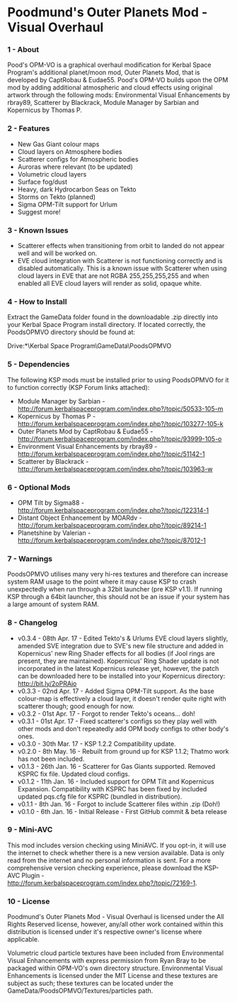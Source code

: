 # Poodmund's Outer Planets Mod - Visual Overhaul

### 1 - About

Pood's OPM-VO is a graphical overhaul modification for Kerbal Space Program's additional planet/moon mod, Outer Planets Mod, that is developed by CaptRobau & Eudae55. Pood's OPM-VO builds upon the OPM mod by adding additional atmospheric and cloud effects using original artwork through the following mods: Environmental Visual Enhancements by rbray89, Scatterer by Blackrack, Module Manager by Sarbian and Kopernicus by Thomas P.

### 2 - Features

- New Gas Giant colour maps
- Cloud layers on Atmosphere bodies
- Scatterer configs for Atmospheric bodies
- Auroras where relevant (to be updated)
- Volumetric cloud layers
- Surface fog/dust
- Heavy, dark Hydrocarbon Seas on Tekto
- Storms on Tekto (planned)
- Sigma OPM-Tilt support for Urlum
- Suggest more!

### 3 - Known Issues

- Scatterer effects when transitioning from orbit to landed do not appear well and will be worked on.
- EVE cloud integration with Scatterer is not functioning correctly and is disabled automatically. This is a known issue with Scatterer when using cloud layers in EVE that are not RGBA 255,255,255,255 and when enabled all EVE cloud layers will render as solid, opaque white.

### 4 - How to Install

Extract the GameData folder found in the downloadable .zip directly into your Kerbal Space Program install directory. If located correctly, the PoodsOPMVO directory should be found at:

Drive:\*\Kerbal Space Program\GameData\PoodsOPMVO

### 5 - Dependencies

The following KSP mods must be installed prior to using PoodsOPMVO for it to function correctly (KSP Forum links attached):

- Module Manager by Sarbian - http://forum.kerbalspaceprogram.com/index.php?/topic/50533-105-m
- Kopernicus by Thomas P - http://forum.kerbalspaceprogram.com/index.php?/topic/103277-105-k
- Outer Planets Mod by CaptRobau & Eudae55 - http://forum.kerbalspaceprogram.com/index.php?/topic/93999-105-o
- Environment Visual Enhancements by rbray89 - http://forum.kerbalspaceprogram.com/index.php?/topic/51142-1
- Scatterer by Blackrack - http://forum.kerbalspaceprogram.com/index.php?/topic/103963-w

### 6 - Optional Mods

- OPM Tilt by Sigma88 - http://forum.kerbalspaceprogram.com/index.php?/topic/122314-1
- Distant Object Enhancement by MOARdv - http://forum.kerbalspaceprogram.com/index.php?/topic/89214-1
- Planetshine by Valerian - http://forum.kerbalspaceprogram.com/index.php?/topic/87012-1

### 7 - Warnings

PoodsOPMVO utilises many very hi-res textures and therefore can increase system RAM usage to the point where it may cause KSP to crash unexpectedly when run through a 32bit launcher (pre KSP v1.1). If running KSP through a 64bit launcher, this should not be an issue if your system has a large amount of system RAM.

### 8 - Changelog

- v0.3.4 - 08th Apr. 17 - Edited Tekto's & Urlums EVE cloud layers slightly, amended SVE integration due to SVE's new file structure and added in Kopernicus' new Ring Shader effects for all bodies (if Jool rings are present, they are maintained). Kopernicus' Ring Shader update is not incorporated in the latest Kopernicus release yet, however, the patch can be downloaded here to be installed into your Kopernicus directory: http://bit.ly/2oPRAjo
- v0.3.3 - 02nd Apr. 17 - Added Sigma OPM-Tilt support. As the base colour-map is effectively a cloud layer, it doesn't render quite right with scatterer though; good enough for now.
- v0.3.2 - 01st Apr. 17 - Forgot to render Tekto's oceans... doh!
- v0.3.1 - 01st Apr. 17 - Fixed scatterer's configs so they play well with other mods and don't repeatedly add OPM body configs to other body's ones.
- v0.3.0 - 30th Mar. 17 - KSP 1.2.2 Compatibility update.
- v0.2.0 - 8th May. 16 - Rebuilt from ground up for KSP 1.1.2; Thatmo work has not been included.
- v0.1.3 - 26th Jan. 16 - Scatterer for Gas Giants supported. Removed KSPRC fix file. Updated cloud configs. 
- v0.1.2 - 11th Jan. 16 - Included support for OPM Tilt and Kopernicus Expansion. Compatibility with KSPRC has been fixed by included updated pqs.cfg file for KSPRC (bundled in distribution).
- v0.1.1 - 8th Jan. 16 - Forgot to include Scatterer files within .zip (Doh!)
- v0.1.0 - 6th Jan. 16 - Initial Release - First GitHub commit & beta release

### 9 - Mini-AVC

This mod includes version checking using MiniAVC. If you opt-in, it will use the internet to check whether there is a new version available. Data is only read from the internet and no personal information is sent. For a more comprehensive version checking experience, please download the KSP-AVC Plugin - http://forum.kerbalspaceprogram.com/index.php?/topic/72169-1.

### 10 - License

Poodmund's Outer Planets Mod - Visual Overhaul is licensed under the All Rights Reserved license, however, any/all other work contained within this distribution is licensed under it's respective owner's license where applicable.

Volumetric cloud particle textures have been included from Environmental Visual Enhancements with express permission from Ryan Bray to be packaged within OPM-VO's own directory structure. Environmental Visual Enhancements is licensed under the MIT License and these textures are subject as such; these textures can be located under the GameData/PoodsOPMVO/Textures/particles path.